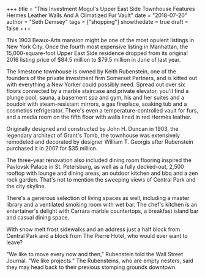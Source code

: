 +++
title = "This Investment Mogul's Upper East Side Townhouse Features Hermes Leather Walls And A Climatized Fur Vault"
date = "2018-07-20"
author = "Seth Demsey"
tags = ["shopping"]
showthedate = true
draft = false
+++

This 1903 Beaux-Arts mansion might be one of the most opulent listings in New York City. Once the fourth most expensive listing in Manhattan, the 15,000-square-foot Upper East Side residence dropped from its original 2016 listing price of $84.5 million to $79.5 million in June of last year.

The limestone townhouse is owned by Keith Rubenstein, one of the founders of the private investment firm Somerset Partners, and is kitted out with everything a New Yorker could possibly need. Spread out over six floors connected by a marble staircase and private elevator, you'll find a plunge pool, sauna, a basement spa and gym, his and her suites and a boudoir with steam-resistant mirrors, a gas fireplace, soaking tub and a cosmetics refrigerator. There's even a temperature-controlled vault for furs, and a media room on the fifth floor with walls lined in red Hermès leather.

Originally designed and constructed by John H. Duncan in 1903, the legendary architect of Grant's Tomb, the townhouse was extensively remodeled and decorated by designer William T. Georgis after Rubenstein purchased it in 2007 for $35 million.

The three-year renovation also included dining room flooring inspired the Pavlovsk Palace in St. Petersburg, as well as a fully decked-out, 2,500 rooftop with lounge and dining areas, an outdoor kitchen and bbq and a zen rock garden. That's not to mention the sweeping views of Central Park and the city skyline.

There's a generous selection of living spaces as well, including a master library and a ventilated smoking room with wet bar. The chef's kitchen is an entertainer's delight with Carrara marble countertops, a breakfast island bar and casual dining space.

With snow melt frost sidewalks and an address just a half block from Central Park and a block from The Pierre Hotel, who would ever want to leave?

"We like to move every now and then," Rubenstein told the Wall Street Journal. "We like projects." The Rubensteins, who are empty nesters, said they may head back to their previous stomping grounds downtown.